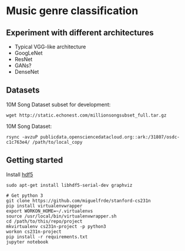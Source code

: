 # Music genre classification

## Experiment with different architectures

- Typical VGG-like architecture
- GoogLeNet
- ResNet
- GANs?
- DenseNet


## Datasets

10M Song Dataset subset for development:

```
wget http://static.echonest.com/millionsongsubset_full.tar.gz
```

10M Song Dataset:

```
rsync -avzuP publicdata.opensciencedatacloud.org::ark:/31807/osdc-c1c763e4/ /path/to/local_copy
```

## Getting started

Install [hdf5](https://support.hdfgroup.org/ftp/HDF5/releases/hdf5-1.8.7/obtain5187.html)

```
sudo apt-get install libhdf5-serial-dev graphviz

# Get python 3
git clone https://github.com/miguelfrde/stanford-cs231n
pip install virtualenvwrapper
export WORKON_HOME=~/.virtualenvs
source /usr/local/bin/virtualenvwrapper.sh
cd /path/to/this/repo/project
mkvirtualenv cs231n-project -p python3
workon cs231n-project
pip install -r requirements.txt
jupyter notebook
```
